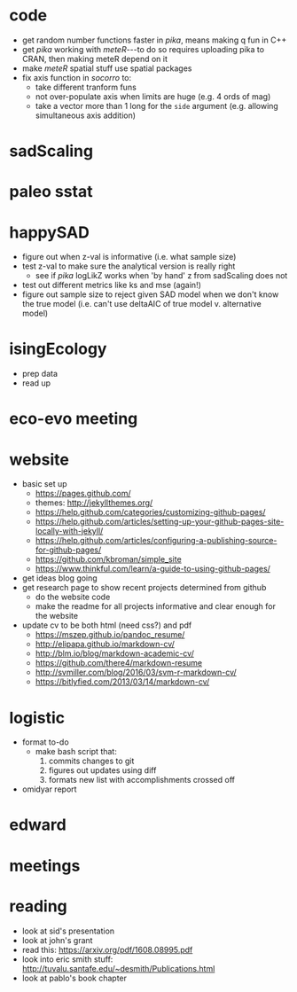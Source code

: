 # code
- get random number functions faster in *pika*, means making q fun in C++
- get *pika* working with *meteR*---to do so requires uploading pika to CRAN, then making meteR depend on it
- make *meteR* spatial stuff use spatial packages
- fix axis function in *socorro* to:
    - take different tranform funs
    - not over-populate axis when limits are huge (e.g. 4 ords of mag)
    - take a vector more than 1 long for the `side` argument (e.g. allowing simultaneous axis addition)


# sadScaling

# paleo sstat

# happySAD
- figure out when z-val is informative (i.e. what sample size)
- test z-val to make sure the analytical version is really right 
    - see if *pika* logLikZ works when 'by hand' z from sadScaling does not
- test out different metrics like ks and mse (again!)
- figure out sample size to reject given SAD model when we don't know the true model (i.e. can't use deltaAIC of true model v. alternative model)


# isingEcology
- prep data
- read up

# eco-evo meeting

# website 
- basic set up
    - https://pages.github.com/
    - themes: http://jekyllthemes.org/
    - https://help.github.com/categories/customizing-github-pages/
    - https://help.github.com/articles/setting-up-your-github-pages-site-locally-with-jekyll/
    - https://help.github.com/articles/configuring-a-publishing-source-for-github-pages/
    - https://github.com/kbroman/simple_site
    - https://www.thinkful.com/learn/a-guide-to-using-github-pages/
- get ideas blog going
- get research page to show recent projects determined from github
    - do the website code
    - make the readme for all projects informative and clear enough for the website
- update cv to be both html (need css?) and pdf
    - https://mszep.github.io/pandoc_resume/
    - http://elipapa.github.io/markdown-cv/
    - http://blm.io/blog/markdown-academic-cv/
    - https://github.com/there4/markdown-resume
    - http://svmiller.com/blog/2016/03/svm-r-markdown-cv/
    - https://bitlyfied.com/2013/03/14/markdown-cv/

# logistic
- format to-do
    - make bash script that:
        1. commits changes to git
        2. figures out updates using diff
        3. formats new list with accomplishments crossed off
- omidyar report

# edward

# meetings

# reading
- look at sid's presentation
- look at john's grant
- read this: https://arxiv.org/pdf/1608.08995.pdf
- look into eric smith stuff: http://tuvalu.santafe.edu/~desmith/Publications.html
- look at pablo's book chapter
